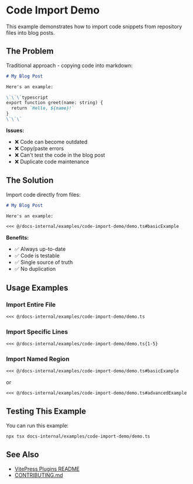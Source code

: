 # Code Import Demo

This example demonstrates how to import code snippets from repository files into blog posts.

## The Problem

Traditional approach - copying code into markdown:

```markdown
# My Blog Post

Here's an example:

\`\`\`typescript
export function greet(name: string) {
  return `Hello, ${name}!`
}
\`\`\`
```

**Issues:**
- ❌ Code can become outdated
- ❌ Copy/paste errors
- ❌ Can't test the code in the blog post
- ❌ Duplicate code maintenance

## The Solution

Import code directly from files:

```markdown
# My Blog Post

Here's an example:

<<< @/docs-internal/examples/code-import-demo/demo.ts#basicExample
```

**Benefits:**
- ✅ Always up-to-date
- ✅ Code is testable
- ✅ Single source of truth
- ✅ No duplication

## Usage Examples

### Import Entire File

```markdown
<<< @/docs-internal/examples/code-import-demo/demo.ts
```

### Import Specific Lines

```markdown
<<< @/docs-internal/examples/code-import-demo/demo.ts{1-5}
```

### Import Named Region

```markdown
<<< @/docs-internal/examples/code-import-demo/demo.ts#basicExample
```

or

```markdown
<<< @/docs-internal/examples/code-import-demo/demo.ts#advancedExample
```

## Testing This Example

You can run this example:

```bash
npx tsx docs-internal/examples/code-import-demo/demo.ts
```

## See Also

- [VitePress Plugins README](/.vitepress/plugins/README)
- [CONTRIBUTING.md](/CONTRIBUTING)
